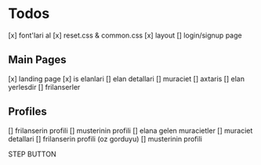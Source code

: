 # Todos

[x] font'lari al
[x] reset.css & common.css
[x] layout
[] login/signup page

## Main Pages

[x] landing page
[x] is elanlari
[] elan detallari
[] muraciet
[] axtaris
[] elan yerlesdir
[] frilanserler

## Profiles

[] frilanserin profili
[] musterinin profili
[] elana gelen muracietler
[] muraciet detallari
[] frilanserin profili (oz gorduyu)
[] musterinin profili

STEP BUTTON
